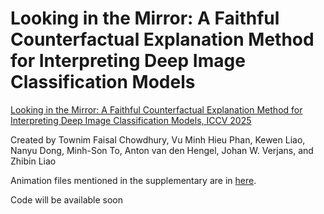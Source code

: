 # Looking in the Mirror: A Faithful Counterfactual Explanation Method for Interpreting Deep Image Classification Models

[Looking in the Mirror: A Faithful Counterfactual Explanation Method for Interpreting Deep Image Classification Models, ICCV 2025](https://arxiv.org/abs/2509.16822)

Created by Townim Faisal Chowdhury, Vu Minh Hieu Phan, Kewen Liao, Nanyu Dong, Minh-Son To, Anton van den Hengel, Johan W. Verjans, and Zhibin Liao

Animation files mentioned in the supplementary are in [here](suppelementary/animations).

Code will be available soon
